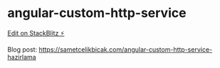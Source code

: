 # angular-custom-http-service

[Edit on StackBlitz ⚡️](https://stackblitz.com/edit/angular-custom-http-service)

Blog post: https://sametcelikbicak.com/angular-custom-http-service-hazirlama
